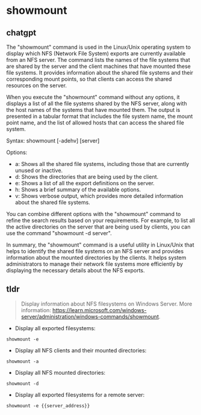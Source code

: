# showmount 
## chatgpt 
The "showmount" command is used in the Linux/Unix operating system to display which NFS (Network File System) exports are currently available from an NFS server. The command lists the names of the file systems that are shared by the server and the client machines that have mounted these file systems. It provides information about the shared file systems and their corresponding mount points, so that clients can access the shared resources on the server. 

When you execute the "showmount" command without any options, it displays a list of all the file systems shared by the NFS server, along with the host names of the systems that have mounted them. The output is presented in a tabular format that includes the file system name, the mount point name, and the list of allowed hosts that can access the shared file system. 

Syntax: showmount [-adehv] [server]

Options:
- a: Shows all the shared file systems, including those that are currently unused or inactive.
- d: Shows the directories that are being used by the client.
- e: Shows a list of all the export definitions on the server.
- h: Shows a brief summary of the available options.
- v: Shows verbose output, which provides more detailed information about the shared file systems.

You can combine different options with the "showmount" command to refine the search results based on your requirements. For example, to list all the active directories on the server that are being used by clients, you can use the command "showmount -d server". 

In summary, the "showmount" command is a useful utility in Linux/Unix that helps to identify the shared file systems on an NFS server and provides information about the mounted directories by the clients. It helps system administrators to manage their network file systems more efficiently by displaying the necessary details about the NFS exports. 

## tldr 
 
> Display information about NFS filesystems on Windows Server.
> More information: <https://learn.microsoft.com/windows-server/administration/windows-commands/showmount>.

- Display all exported filesystems:

`showmount -e`

- Display all NFS clients and their mounted directories:

`showmount -a`

- Display all NFS mounted directories:

`showmount -d`

- Display all exported filesystems for a remote server:

`showmount -e {{server_address}}`
